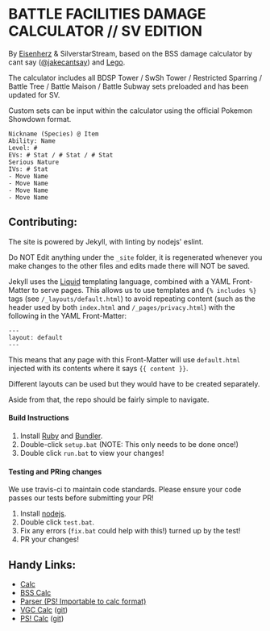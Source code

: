 # BATTLE FACILITIES DAMAGE CALCULATOR // SV EDITION

By [Eisenherz](https://www.smogon.com/forums/members/eisenherz.326390/) & SilverstarStream, based on the BSS damage calculator by cant say ([@jakecantsay](https://twitter.com/jakecantsay)) and [Lego](https://www.smogon.com/forums/members/188833/).

The calculator includes all BDSP Tower / SwSh Tower / Restricted Sparring / Battle Tree / Battle Maison / Battle Subway sets preloaded and has been updated for SV.

Custom sets can be input within the calculator using the official Pokemon Showdown format.

```
Nickname (Species) @ Item
Ability: Name
Level: #
EVs: # Stat / # Stat / # Stat
Serious Nature
IVs: # Stat
- Move Name
- Move Name
- Move Name
- Move Name
```

## Contributing:
The site is powered by Jekyll, with linting by nodejs' eslint.

Do NOT Edit anything under the ``_site`` folder, it is regenerated whenever you make changes to the other files and edits made there will NOT be saved.

Jekyll uses the [Liquid](https://shopify.github.io/liquid/) templating language, combined with a YAML Front-Matter to serve pages. This allows us to use templates and ``{% includes %}`` tags (see ``/_layouts/default.html``) to avoid repeating content (such as the header used by both ``index.html`` and ``/_pages/privacy.html``) with the following in the YAML Front-Matter:
```
---
layout: default
---
```
This means that any page with this Front-Matter will use ``default.html`` injected with its contents where it says ``{{ content }}``.

Different layouts can be used but they would have to be created separately.

Aside from that, the repo should be fairly simple to navigate.

#### Build Instructions
1. Install [Ruby](https://www.ruby-lang.org/en/) and [Bundler](https://bundler.io/).
2. Double-click ``setup.bat`` (NOTE: This only needs to be done once!)
3. Double click ``run.bat`` to view your changes!

#### Testing and PRing changes
We use travis-ci to maintain code standards. Please ensure your code passes our tests before submitting your PR!

1. Install [nodejs](https://nodejs.org/en/).
2. Double click ``test.bat``.
3. Fix any errors (``fix.bat`` could help with this!) turned up by the test!
4. PR your changes!

## Handy Links:

* [Calc](https://to-metrion.github.io)
* [BSS Calc](https://cantsay.github.io/sumo-bss-calc/)
* [Parser (PS! Importable to calc format)](https://legofigure11.github.io/custom-calc-parser/)
* [VGC Calc](https://jake-white.github.io/VGC-Damage-Calculator/) ([git](https://github.com/jake-white/VGC-Damage-Calculator))
* [PS! Calc](https://pokemonshowdown.com/damagecalc/) ([git](https://github.com/Zarel/honko-damagecalc))
